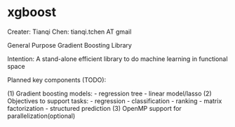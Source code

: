 xgboost
=======
Creater: Tianqi Chen: tianqi.tchen AT gmail

General Purpose Gradient Boosting Library

Intention: A stand-alone efficient library to do machine learning in functional space

Planned key components (TODO):

(1) Gradient boosting models: 
    - regression tree
    - linear model/lasso
(2) Objectives to support tasks: 
    - regression
    - classification
    - ranking
    - matrix factorization
    - structured prediction
(3) OpenMP support for parallelization(optional)
